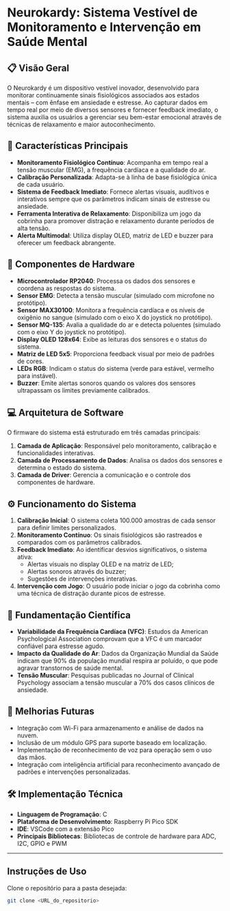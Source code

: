 # Neurokardy: Sistema Vestível de Monitoramento e Intervenção em Saúde Mental

## 📋 Visão Geral
O Neurokardy é um dispositivo vestível inovador, desenvolvido para monitorar continuamente sinais fisiológicos associados aos estados mentais – com ênfase em ansiedade e estresse. Ao capturar dados em tempo real por meio de diversos sensores e fornecer feedback imediato, o sistema auxilia os usuários a gerenciar seu bem-estar emocional através de técnicas de relaxamento e maior autoconhecimento.

## 🎯 Características Principais
- **Monitoramento Fisiológico Contínuo**: Acompanha em tempo real a tensão muscular (EMG), a frequência cardíaca e a qualidade do ar.
- **Calibração Personalizada**: Adapta-se à linha de base fisiológica única de cada usuário.
- **Sistema de Feedback Imediato**: Fornece alertas visuais, auditivos e interativos sempre que os parâmetros indicam sinais de estresse ou ansiedade.
- **Ferramenta Interativa de Relaxamento**: Disponibiliza um jogo da cobrinha para promover distração e relaxamento durante períodos de alta tensão.
- **Alerta Multimodal**: Utiliza display OLED, matriz de LED e buzzer para oferecer um feedback abrangente.

## 🔧 Componentes de Hardware
- **Microcontrolador RP2040**: Processa os dados dos sensores e coordena as respostas do sistema.
- **Sensor EMG**: Detecta a tensão muscular (simulado com microfone no protótipo).
- **Sensor MAX30100**: Monitora a frequência cardíaca e os níveis de oxigênio no sangue (simulado com o eixo X do joystick no protótipo).
- **Sensor MQ-135**: Avalia a qualidade do ar e detecta poluentes (simulado com o eixo Y do joystick no protótipo).
- **Display OLED 128x64**: Exibe as leituras dos sensores e o status do sistema.
- **Matriz de LED 5x5**: Proporciona feedback visual por meio de padrões de cores.
- **LEDs RGB**: Indicam o status do sistema (verde para estável, vermelho para instável).
- **Buzzer**: Emite alertas sonoros quando os valores dos sensores ultrapassam os limites previamente calibrados.

## 💻 Arquitetura de Software
O firmware do sistema está estruturado em três camadas principais:
1. **Camada de Aplicação**: Responsável pelo monitoramento, calibração e funcionalidades interativas.
2. **Camada de Processamento de Dados**: Analisa os dados dos sensores e determina o estado do sistema.
3. **Camada de Driver**: Gerencia a comunicação e o controle dos componentes de hardware.

## ⚙️ Funcionamento do Sistema
1. **Calibração Inicial**: O sistema coleta 100.000 amostras de cada sensor para definir limites personalizados.
2. **Monitoramento Contínuo**: Os sinais fisiológicos são rastreados e comparados com os parâmetros calibrados.
3. **Feedback Imediato**: Ao identificar desvios significativos, o sistema ativa:
   - Alertas visuais no display OLED e na matriz de LED;
   - Alertas sonoros através do buzzer;
   - Sugestões de intervenções interativas.
4. **Intervenção com Jogo**: O usuário pode iniciar o jogo da cobrinha como uma técnica de distração durante picos de estresse.

## 🔬 Fundamentação Científica
- **Variabilidade da Frequência Cardíaca (VFC)**: Estudos da American Psychological Association comprovam que a VFC é um marcador confiável para estresse agudo.
- **Impacto da Qualidade do Ar**: Dados da Organização Mundial da Saúde indicam que 90% da população mundial respira ar poluído, o que pode agravar transtornos de saúde mental.
- **Tensão Muscular**: Pesquisas publicadas no Journal of Clinical Psychology associam a tensão muscular a 70% dos casos clínicos de ansiedade.

## 🚀 Melhorias Futuras
- Integração com Wi-Fi para armazenamento e análise de dados na nuvem.
- Inclusão de um módulo GPS para suporte baseado em localização.
- Implementação de reconhecimento de voz para operação sem o uso das mãos.
- Integração com inteligência artificial para reconhecimento avançado de padrões e intervenções personalizadas.

## 🛠️ Implementação Técnica
- **Linguagem de Programação**: C
- **Plataforma de Desenvolvimento**: Raspberry Pi Pico SDK
- **IDE**: VSCode com a extensão Pico
- **Principais Bibliotecas**: Bibliotecas de controle de hardware para ADC, I2C, GPIO e PWM

---

## Instruções de Uso
Clone o repositório para a pasta desejada:
```bash
git clone <URL_do_repositorio>
